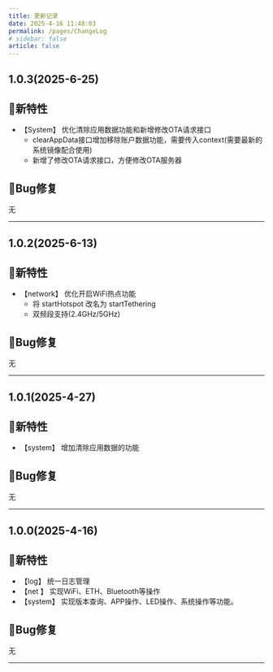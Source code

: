 ```yaml
---
title: 更新记录
date: 2025-4-16 11:48:03
permalink: /pages/ChangeLog
# sidebar: false
article: false
---
```


## 1.0.3(2025-6-25)

## 🐣新特性

- 【System】 优化清除应用数据功能和新增修改OTA请求接口
  - clearAppData接口增加移除账户数据功能，需要传入context(需要最新的系统镜像配合使用)
  - 新增了修改OTA请求接口，方便修改OTA服务器

## 🐞Bug修复

无

---

## 1.0.2(2025-6-13)

## 🐣新特性

- 【network】 优化开启WiFi热点功能
  - 将 startHotspot 改名为 startTethering
  - 双频段支持(2.4GHz/5GHz)

## 🐞Bug修复

无

---

## 1.0.1(2025-4-27)

## 🐣新特性

- 【system】 增加清除应用数据的功能

## 🐞Bug修复

无

---

## 1.0.0(2025-4-16)

## 🐣新特性

- 【log】 统一日志管理
- 【net 】 实现WiFi、ETH、Bluetooth等操作
- 【system】 实现版本查询、APP操作、LED操作、系统操作等功能。

## 🐞Bug修复

无

---
